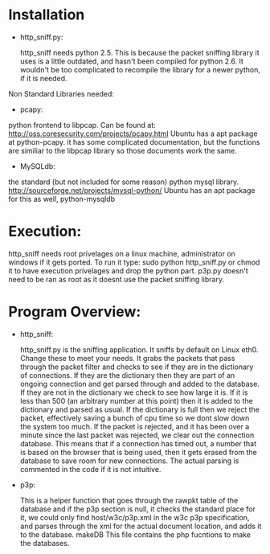 Installation
==============

* http_sniff.py:

	http_sniff needs python 2.5. This is because the packet sniffing library it uses is a little outdated, and hasn't been compiled for python 2.6. 
	It wouldn't be too complicated to recompile the library for a newer python, if it is needed.


Non Standard Libraries needed:



* pcapy:

python frontend to libpcap. Can be found at: http://oss.coresecurity.com/projects/pcapy.html  Ubuntu
 has a apt package at python-pcapy. it has some complicated documentation, but the functions are similiar 
to the libpcap library so those documents work the same.


* MySQLdb:

the standard (but not included for some reason) python mysql library. http://sourceforge.net/projects/mysql-python/ 
Ubuntu has an apt package for this as well, python-mysqldb


Execution:
==========
http_sniff needs root privelages on a linux machine, administrator on windows if it gets ported. 
To run it type: sudo python http_sniff.py or chmod it to have execution privelages and drop the 
python part. p3p.py doesn't need to be ran as root as it doesnt use the packet sniffing library.


Program Overview:
==================

* http_sniff:

	http_sniff.py is the sniffing application. It sniffs by default on Linux eth0. Change these to meet your needs. 
It grabs the packets that pass through the packet filter and checks to see if they are in the dictionary of connections. 
If they are the dictionary then they are part of an ongoing connection and get parsed through and added to the database. 
If they are not in the dictionary we check to see how large it is. If it is less than 500 (an arbitrary number at this point) 
then it is added to the dictionary and parsed as usual. If the dictionary is full then we reject the packet, effectively saving
 a bunch of cpu time so we dont slow down the system too much.  If the packet is rejected, and it has been over a minute 
since the last packet was rejected, we clear out the connection database.  This means that if a connection has timed out, 
a number that is based on the browser that is being used, then it gets erased from the database to save room for new connections. 
The actual parsing is commented in the code if it is not intuitive.


* p3p:

	This is a helper function that goes through the rawpkt table of the database and if the p3p section is null, it checks the standard place for it, we could only find host/w3c/p3p.xml in the w3c p3p specification, and parses through the xml for the actual document location, and adds it to the database.
	makeDB
	This file contains the php fucntions to make the databases.


